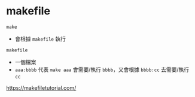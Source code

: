 # makefile
`make`
- 會根據 `makefile` 執行

`makefile`
- 一個檔案
- `aaa:bbbb` 代表 `make aaa` 會需要/執行 `bbbb`，又會根據 `bbbb:cc` 去需要/執行 `cc`

https://makefiletutorial.com/